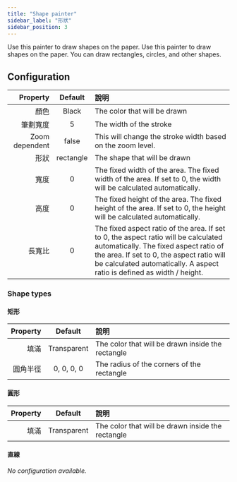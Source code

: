 ```yaml
---
title: "Shape painter"
sidebar_label: "形狀"
sidebar_position: 3
---
```



Use this painter to draw shapes on the paper. Use this painter to draw shapes on the paper. You can draw rectangles, circles, and other shapes.

## Configuration

|       Property |  Default  | 說明                                                                                                                                                                                                                                                   |
| --------------:|:---------:|:---------------------------------------------------------------------------------------------------------------------------------------------------------------------------------------------------------------------------------------------------- |
|             顏色 |   Black   | The color that will be drawn                                                                                                                                                                                                                         |
|           筆劃寬度 |     5     | The width of the stroke                                                                                                                                                                                                                              |
| Zoom dependent |   false   | This will change the stroke width based on the zoom level.                                                                                                                                                                                           |
|             形狀 | rectangle | The shape that will be drawn                                                                                                                                                                                                                         |
|             寬度 |     0     | The fixed width of the area. The fixed width of the area. If set to 0, the width will be calculated automatically.                                                                                                                                   |
|             高度 |     0     | The fixed height of the area. The fixed height of the area. If set to 0, the height will be calculated automatically.                                                                                                                                |
|            長寬比 |     0     | The fixed aspect ratio of the area. If set to 0, the aspect ratio will be calculated automatically. The fixed aspect ratio of the area. If set to 0, the aspect ratio will be calculated automatically. A aspect ratio is defined as width / height. |

### Shape types

#### 矩形

| Property |   Default   | 說明                                                |
| --------:|:-----------:|:------------------------------------------------- |
|       填滿 | Transparent | The color that will be drawn inside the rectangle |
|     圓角半徑 | 0, 0, 0, 0  | The radius of the corners of the rectangle        |

#### 圓形

| Property |   Default   | 說明                                                |
| --------:|:-----------:|:------------------------------------------------- |
|       填滿 | Transparent | The color that will be drawn inside the rectangle |

#### 直線

*No configuration available.*
